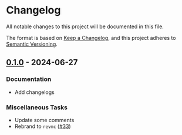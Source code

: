 # Changelog

All notable changes to this project will be documented in this file.

The format is based on [Keep a Changelog](https://keepachangelog.com/en/1.1.0/),
and this project adheres to [Semantic Versioning](https://semver.org/spec/v2.0.0.html).

## [0.1.0](https://github.com/paradigmxyz/revmc/releases/tag/v0.1.0) - 2024-06-27

### Documentation

- Add changelogs

### Miscellaneous Tasks

- Update some comments
- Rebrand to `revmc` ([#33](https://github.com/paradigmxyz/revmc/issues/33))

<!-- generated by git-cliff -->
